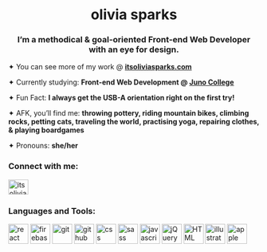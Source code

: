 <h1 align="center">olivia sparks</h1>
<h3 align="center">I’m a methodical & goal-oriented Front-end Web Developer with an eye for design.</h3>

✦ You can see more of my work @ <a href="https://itsoliviasparks.com">**itsoliviasparks.com**</a>

✦ Currently studying: **Front-end Web Development @ <a href="https://junocollege.com">Juno College</a>**

✦ Fun Fact: **I always get the USB-A orientation right on the first try!**

✦ AFK, you’ll find me: **throwing pottery, riding mountain bikes, climbing rocks, petting cats, traveling the world, practising yoga, repairing clothes, & playing boardgames**

✦ Pronouns: **she/her**

<h3 align="left">Connect with me:</h3>
<p align="left">
<a href="https://linkedin.com/in/itsoliviasparks" target="blank"><img align="center" src="https://raw.githubusercontent.com/rahuldkjain/github-profile-readme-generator/master/src/images/icons/Social/linked-in-alt.svg" alt="itsoliviasparks" height="30" width="40"/></a>
 
</p>

<h3 align="left">Languages and Tools:</h3>
<p align="left">
<img src="https://cdn.jsdelivr.net/gh/devicons/devicon/icons/react/react-original-wordmark.svg" alt="react" height="40" width="40"/>
<img src="https://cdn.jsdelivr.net/gh/devicons/devicon/icons/firebase/firebase-plain-wordmark.svg" alt="firebase" height="40" width="40"/>
<img src="https://cdn.jsdelivr.net/gh/devicons/devicon/icons/git/git-plain-wordmark.svg" alt="git" height="40" width="40"/>
<img src="https://cdn.jsdelivr.net/gh/devicons/devicon/icons/github/github-original-wordmark.svg" alt="github" height="40" width="40"/>
<img src="https://cdn.jsdelivr.net/gh/devicons/devicon/icons/css3/css3-plain-wordmark.svg" alt="css" height="40" width="40"/>
<img src="https://cdn.jsdelivr.net/gh/devicons/devicon/icons/sass/sass-original.svg" alt="sass" height="40" width="40"/>
<img src="https://cdn.jsdelivr.net/gh/devicons/devicon/icons/javascript/javascript-plain.svg" alt="javascript" height="40" width="40"/>
<img src="https://cdn.jsdelivr.net/gh/devicons/devicon/icons/jquery/jquery-plain-wordmark.svg" alt="jQuery" height="40" width="40"/>
<img src="https://cdn.jsdelivr.net/gh/devicons/devicon/icons/html5/html5-plain-wordmark.svg" alt="HTML" height="40" width="40"/>
<img src="https://cdn.jsdelivr.net/gh/devicons/devicon/icons/illustrator/illustrator-line.svg" alt="illustrator" height="40" width="40"/>
<img src="https://cdn.jsdelivr.net/gh/devicons/devicon/icons/apple/apple-original.svg" alt="apple" height="40" width="40"/>
 </p>
